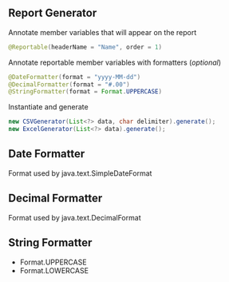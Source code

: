 ## Report Generator ##

Annotate member variables that will appear on the report

```java
@Reportable(headerName = "Name", order = 1)
```

Annotate reportable member variables with formatters (*optional*)

```java
@DateFormatter(format = "yyyy-MM-dd")
@DecimalFormatter(format = "#.00")
@StringFormatter(format = Format.UPPERCASE)
```

Instantiate and generate

```java
new CSVGenerator(List<?> data, char delimiter).generate();
new ExcelGenerator(List<?> data).generate();
```

## Date Formatter ##

Format used by java.text.SimpleDateFormat

## Decimal Formatter ##
Format used by java.text.DecimalFormat

## String Formatter ##
- Format.UPPERCASE
- Format.LOWERCASE
